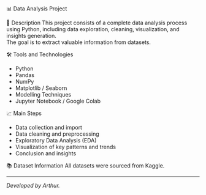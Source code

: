 📊 Data Analysis Project

📝 Description
This project consists of a complete data analysis process using Python, including data exploration, cleaning, visualization, and insights generation.  
The goal is to extract valuable information from datasets.

🛠️ Tools and Technologies
- Python
- Pandas
- NumPy
- Matplotlib / Seaborn
- Modelling Techniques
- Jupyter Notebook / Google Colab

📈 Main Steps
- Data collection and import
- Data cleaning and preprocessing
- Exploratory Data Analysis (EDA)
- Visualization of key patterns and trends
- Conclusion and insights

📚 Dataset Information
All datasets were sourced from Kaggle.

---

*Developed by Arthur.*

